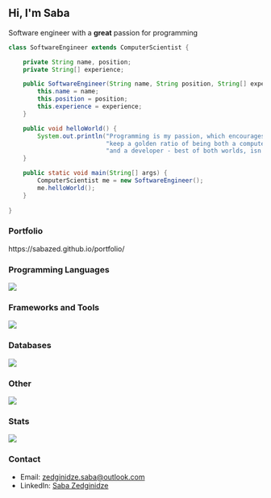 <!-- <link rel="preconnect" href="https://fonts.googleapis.com">
<link rel="preconnect" href="https://fonts.gstatic.com" crossorigin>
<link href="https://fonts.googleapis.com/css2?family=Maven+Pro:wght@400..900&family=Source+Code+Pro&display=swap" rel="stylesheet">
<style>
.source {
font-family: 'Source Code Pro';
}
.mvn {
font-family: 'Maven Pro';
}
</style> -->

<h2 class="source"> Hi, I'm Saba</h2>

<span class="mvn">Software engineer with a <b>great</b> passion for programming</span>

```java
class SoftwareEngineer extends ComputerScientist {

    private String name, position;
    private String[] experience;

    public SoftwareEngineer(String name, String position, String[] experience) {
        this.name = name;
        this.position = position;
        this.experience = experience;
    }

    public void helloWorld() {
        System.out.println("Programming is my passion, which encourages me to" +
                           "keep a golden ratio of being both a computer scientist" +
                           "and a developer - best of both worlds, isn't it?");
    }

    public static void main(String[] args) {
        ComputerScientist me = new SoftwareEngineer();
        me.helloWorld();
    }
    
}
```

<h3 class="source">Portfolio</h3>
https://sabazed.github.io/portfolio/

<h3 class="source">Programming Languages</h3>
<img src="https://skills.thijs.gg/icons?i=java,python,c,cs,html,css,js,ts,ocaml&theme=dark">

<h3 class="source">Frameworks and Tools</h3>
<img src="https://skills.thijs.gg/icons?i=spring,hibernate,react,aws,kafka,docker,git,postman&theme=dark">

<h3 class="source">Databases</h3>
<img src="https://skills.thijs.gg/icons?i=postgresql,mongodb,mysql&theme=dark">

<h3 class="source">Other</h3>
<img src="https://skills.thijs.gg/icons?i=ps,pr,ai&theme=dark">

<h3 class="source">Stats</h3>
<img src="https://github-readme-stats.vercel.app/api/top-langs/?username=sabazed&langs_count=10&show_icons=true&locale=en&layout=compact">

<h3 class="source">Contact</h3>
<ul>
    <li class="mvn">Email: <a href="mailto:zedginidze.saba@outlook.com">zedginidze.saba@outlook.com</a></li>
    <li class="mvn">LinkedIn: <a href="https://www.linkedin.com/in/sabazed/">Saba Zedginidze</a></li>
</ul>

